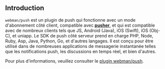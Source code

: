 ## Introduction

`webman/push` est un plugin de push qui fonctionne avec un mode d'abonnement côté client, compatible avec **[pusher](https://pusher.com)**, et qui est compatible avec de nombreux clients tels que JS, Android (Java), iOS (Swift), iOS (Obj-C), et uniapp. Le SDK de push côté serveur prend en charge PHP, Node, Ruby, Asp, Java, Python, Go, et d'autres langages. Il est conçu pour être utilisé dans de nombreuses applications de messagerie instantanée telles que les notifications push, les discussions en temps réel, et bien d'autres.

Pour plus d'informations, veuillez consulter le [plugin webman/push](https://www.workerman.net/plugin/2).
